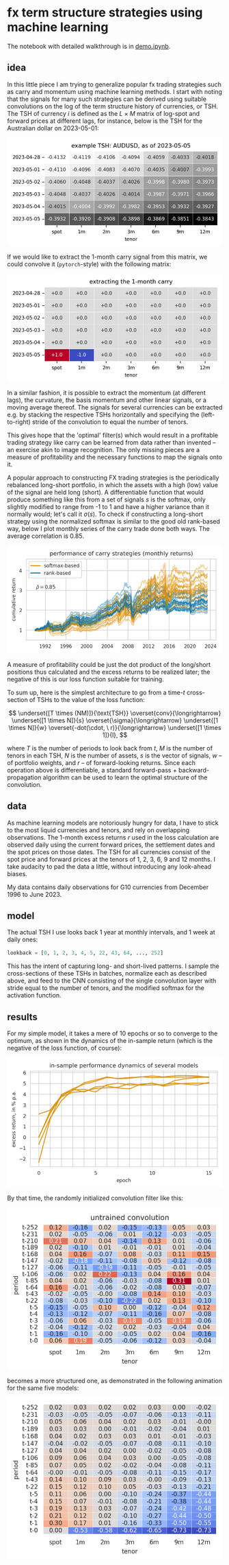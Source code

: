 # fx term structure strategies using machine learning

The notebook with detailed walkthrough is in [demo.ipynb](./demo.ipynb).

## idea 
In this little piece I am trying to generalize popular fx trading strategies such as carry and momentum using machine learning methods. I start with noting that the signals for many such strategies can be derived using suitable convolutions on the log of the term structure history of currencies, or TSH. The TSH of currency _i_ is defined as the $L \times M$ matrix of log-spot and forward prices at different lags, for instance, below is the TSH for the Australian dollar on 2023-05-01:

![term structure history of AUD as of 2023-05-05](./reports/figures/tsh-example.png)

If we would like to extract the 1-month carry signal from this matrix, we could convolve it (`pytorch`-style) with the following matrix:

![extracting the 1-month carry](./reports/figures/carry-convolution.png)

In a similar fashion, it is possible to extract the momentum (at different lags), the curvature, the basis momentum and other linear signals, or a moving average thereof. The signals for several currencies can be extracted e.g. by stacking the respective TSHs horizontally and specifying the (left-to-right) stride of the convolution to equal the number of tenors.

This gives hope that the 'optimal' filter(s) which would result in a profitable trading strategy like carry can be learned from data rather than invented &ndash; an exercise akin to image recognition. The only missing pieces are a measure of profitability and the necessary functions to map the signals onto it.

A popular approach to constructing FX trading strategies is the periodically rebalanced long-short portfolio, in which the assets with a high (low) value of the signal are held long (short). A differentiable function that would produce something like this from a set of signals $s$ is the softmax, only slightly modified to range from -1 to 1 and have a higher variance than it normally would; let's call it $\sigma(s)$. To check if constructing a long-short strategy using the normalized softmax is similar to the good old rank-based way, below I plot monthly series of the carry trade done both ways. The average correlation is 0.85.

![](reports/figures/carries.png)

A measure of profitability could be just the dot product of the long/short positions thus calculated and the excess returns to be realized later; the negative of this is our loss function suitable for training. 

To sum up, here is the simplest architecture to go from a time-$t$ cross-section of TSHs to the value of the loss function:

$$
\underset{[T \times (NM)]}{\text{TSH}} \overset{conv}{\longrightarrow} \underset{[1 \times N]}{s} 
    \overset{\sigma}{\longrightarrow} \underset{[1 \times N]}{w} 
    \overset{-dot(\cdot, \ r)}{\longrightarrow} \underset{[1 \times 1]}{l},
$$

where $T$ is the number of periods to look back from $t$, $M$ is the number of tenors in each TSH, $N$ is the number of assets, $s$ is the vector of signals, $w$ &ndash; of portfolio weights, and $r$ &ndash; of forward-looking returns. Since each operation above is differentiable, a standard forward-pass + backward-propagation algorithm can be used to learn the optimal structure of the convolution.

## data

As machine learning models are notoriously hungry for data, I have to stick to the most liquid currencies and tenors, and rely on overlapping observations. The 1-month excess returns $r$ used in the loss calculation are observed daily using the current forward prices, the settlement dates and the spot prices on those dates. The TSH for all currencies consist of the spot price and forward prices at the tenors of 1, 2, 3, 6, 9 and 12 months. I take audacity to pad the data a little, without introducing any look-ahead biases.

My data contains daily observations for G10 currencies from December 1996 to June 2023.

## model

The actual TSH I use looks back 1 year at monthly intervals, and 1 week at daily ones: 

```python
lookback = [0, 1, 2, 3, 4, 5, 22, 43, 64, ..., 252]
```

This has the intent of capturing long- and short-lived patterns. I sample the cross-sections of these TSHs in batches, normalize each as described above, and feed to the CNN consisting of the single convolution layer with stride equal to the number of tenors, and the modified softmax for the activation function.

## results

For my simple model, it takes a mere of 10 epochs or so to converge to the optimum, as shown in the dynamics of the in-sample return (which is the negative of the loss function, of course): 

![](reports/figures/training-progress.png)

By that time, the randomly initialized convolution filter like this:

![](reports/figures/conv-untrained.png)

becomes a more structured one, as demonstrated in the following animation for the same five models:

![](reports/figures/conv-trained.gif)